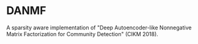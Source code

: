 # DANMF
A sparsity aware implementation of "Deep Autoencoder-like Nonnegative Matrix Factorization for Community Detection" (CIKM 2018).
